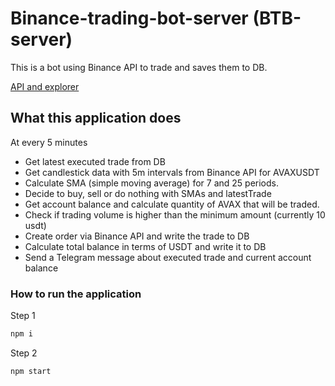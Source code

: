 # Binance-trading-bot-server (BTB-server)
This is a bot using Binance API to trade and saves them to DB.

[API and explorer](https://binance-trading-bot-server.herokuapp.com/)



## What this application does
At every 5 minutes 
- Get latest executed trade from DB
- Get candlestick data with 5m intervals from Binance API for AVAXUSDT
- Calculate SMA (simple moving average) for 7 and 25 periods.
- Decide to buy, sell or do nothing with SMAs and latestTrade
- Get account balance and calculate quantity of AVAX that will be traded.   
- Check if trading volume is higher than the minimum amount (currently 10 usdt)
- Create order via Binance API and write the trade to DB
- Calculate total balance in terms of USDT and write it to DB
- Send a Telegram message about executed trade and current account balance

### How to run the application
Step 1
```sh
npm i
```
Step 2
```
npm start
```
